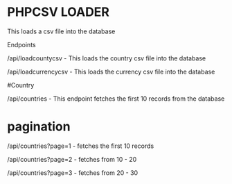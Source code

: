 # PHPCSV LOADER

This loads a csv file into the database

Endpoints

/api/loadcountycsv - This loads the country csv file into the database 

/api/loadcurrencycsv - This loads the currency csv file into the database

#Country

/api/countries -  This endpoint fetches the first 10 records from the database
 
# pagination
/api/countries?page=1 - fetches the first 10 records

/api/countries?page=2 - fetches from 10 - 20 

/api/countries?page=3 - fetches from 20 - 30 

